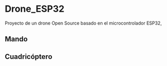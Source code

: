 # Drone_ESP32

Proyecto de un drone Open Source basado en el microcontrolador ESP32, 

## Mando

## Cuadricóptero
